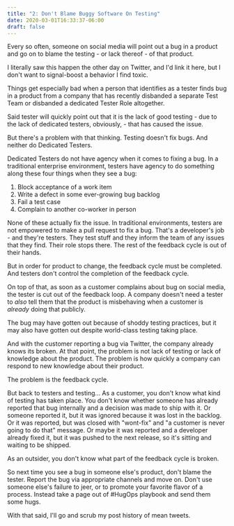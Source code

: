 ```yaml
---
title: "2: Don't Blame Buggy Software On Testing"
date: 2020-03-01T16:33:37-06:00
draft: false
---
```


Every so often, someone on social media will point out a bug in a product and go on to blame the testing - or lack thereof - of that product.

I literally saw this happen the other day on Twitter, and I'd link it here, but I don't want to signal-boost a behavior I find toxic.

Things get especially bad when a person that identifies as a tester finds bug in a product from a company that has recently disbanded a separate Test Team or disbanded a dedicated Tester Role altogether.

Said tester will quickly point out that it is the lack of good testing - due to the lack of dedicated testers, obviously, - that has caused the issue.

But there's a problem with that thinking. Testing doesn't fix bugs. And neither do Dedicated Testers.

Dedicated Testers do not have agency when it comes to fixing a bug. In a traditional enterprise environment, testers have agency to do something along these four things when they see a bug:

1. Block acceptance of a work item
2. Write a defect in some ever-growing bug backlog
3. Fail a test case
4. Complain to another co-worker in person

None of these actually fix the issue. In traditional environments, testers are not empowered to make a pull request to fix a bug. That's a developer's job - and they're testers. They test stuff and they inform the team of any issues that they find. Their role stops there. The rest of the feedback cycle is out of their hands.

But in order for product to change, the feedback cycle must be completed. And testers don't control the completion of the feedback cycle.

On top of that, as soon as a customer complains about bug on social media, the tester is cut out of the feedback loop. A company doesn't need a tester to *also* tell them that the product is misbehaving when a customer is *already* doing that publicly.

The bug may have gotten out because of shoddy testing practices, but it may also have gotten out despite world-class testing taking place.

And with the customer reporting a bug via Twitter, the company already knows its broken. At that point, the problem is not lack of testing or lack of knowledge about the product. The problem is how quickly a company can respond to new knowledge about their product.

The problem is the feedback cycle.

But back to testers and testing... As a customer, you don't know what kind of testing has taken place. You don't know whether someone has already reported that bug internally and a decision was made to ship with it. Or someone reported it, but it was ignored because it was lost in the backlog. Or it was reported, but was closed with "wont-fix" and "a customer is never going to do that" message. Or maybe it was reported and a developer already fixed it, but it was pushed to the next release, so it's sitting and waiting to be shipped.

As an outsider, you don't know what part of the feedback cycle is broken.

So next time you see a bug in someone else's product, don't blame the tester. Report the bug via appropriate channels and move on. Don't use someone else's failure to jeer, or to promote your favorite flavor of a process. Instead take a page out of #HugOps playbook and send them some hugs.

With that said, I'll go and scrub my post history of mean tweets.
